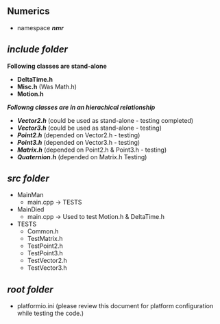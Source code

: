 ## Numerics

- namespace ***nmr***

## ***include folder***

**Following classes are stand-alone**
- **DeltaTime.h**
- **Misc.h**           (Was Math.h)
- **Motion.h** 

***Followng classes are in an hierachical relationship***
+ ***Vector2.h***      (could be used as stand-alone - testing completed)
+ ***Vector3.h***      (could be used as stand-alone - testing)
+ ***Point2.h***       (depended on Vector2.h - testing)
+ ***Point3.h***       (depended on Vector3.h - testing)
+ ***Matrix.h***       (depended on Point2.h & Point3.h - testing) 
+ ***Quaternion.h***   (depended on Matrix.h Testing)

## ***src folder***

- MainMan
    - main.cpp -> TESTS
- MainDied
    - main.cpp -> Used to test Motion.h & DeltaTime.h
- TESTS 
    - Common.h
    - TestMatrix.h
    - TestPoint2.h
    - TestPoint3.h
    - TestVector2.h
    - TestVector3.h

## ***root folder***

- platformio.ini        (please review this document for platform configuration while testing the code.)
